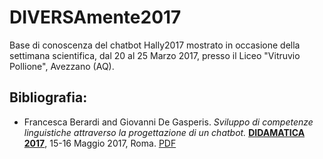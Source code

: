 # DIVERSAmente2017
Base di conoscenza del chatbot Hally2017 mostrato in occasione della settimana scientifica, dal 20 al 25 Marzo 2017, presso il Liceo "Vitruvio Pollione", Avezzano (AQ).

## Bibliografia:

* Francesca Berardi and Giovanni De Gasperis. _Sviluppo di competenze linguistiche attraverso la progettazione di un chatbot._ [__DIDAMATICA 2017__](http://www.aicanet.it/didamatica2017), 15-16 Maggio 2017, Roma. [PDF](http://www.aicanet.it/documents/10776/1476921/Didamatica17_paper_3.pdf/6ba4d519-fd5e-443c-9bd9-a587add7b3c4)
